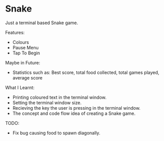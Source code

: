 # Snake
Just a terminal based Snake game.

Features:
- Colours
- Pause Menu
- Tap To Begin

Maybe in Future:
- Statistics such as: Best score, total food collected, total games played, average score

What I Learnt:
- Printing coloured text in the terminal window.
- Setting the terminal window size.
- Recieving the key the user is pressing in the terminal window.
- The concept and code flow idea of creating a Snake game.

TODO:
- Fix bug causing food to spawn diagonally.
